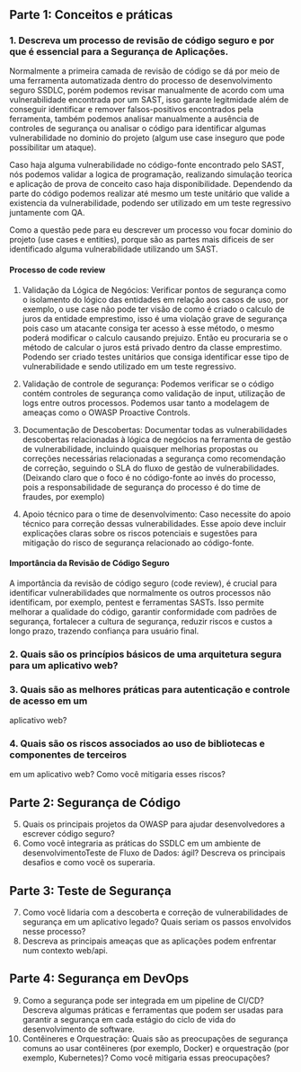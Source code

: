 #

## Parte 1: Conceitos e práticas
### 1. Descreva um processo de revisão de código seguro e por que é essencial para a Segurança de Aplicações.

Normalmente a primeira camada de revisão de código se dá por meio de uma ferramenta automatizada dentro do processo de desenvolvimento seguro SSDLC, porém podemos revisar manualmente de acordo com uma vulnerabilidade encontrada por um SAST, isso garante legitmidade além de conseguir identificar e remover falsos-positivos encontrados pela ferramenta, também podemos analisar manualmente a ausência de controles de segurança ou analisar o código para identificar algumas vulnerabilidade no dominio do projeto (algum use case inseguro que pode possibilitar um ataque).

Caso haja alguma vulnerabilidade no código-fonte encontrado pelo SAST, nós podemos validar a logica de programação, realizando simulação teorica e aplicação de prova de conceito caso haja disponibilidade. Dependendo da parte do código podemos realizar até mesmo um teste unitário que valide a existencia da vulnerabilidade, podendo ser utilizado em um teste regressivo juntamente com QA.

Como a questão pede para eu descrever um processo vou focar dominio do projeto (use cases e entities), porque são as partes mais dificeis de ser identificado alguma vulnerabilidade utilizando um SAST.

#### Processo de code review
1. Validação da Lógica de Negócios: Verificar pontos de segurança como o isolamento do lógico das entidades em relação aos casos de uso, por exemplo, o use case não pode ter visão de como é criado o calculo de juros da entidade emprestimo, isso é uma violação grave de segurança pois caso um atacante consiga ter acesso à esse método, o mesmo poderá modificar o calculo causando prejuizo. Então eu procuraria se o método de calcular o juros está privado dentro da classe emprestimo. Podendo ser criado testes unitários que consiga identificar esse tipo de vulnerabilidade e sendo utilizado em um teste regressivo.

2. Validação de controle de segurança: Podemos verificar se o código contém controles de segurança como validação de input, utilização de logs entre outros processos. Podemos usar tanto a modelagem de ameaças como o OWASP Proactive Controls.

3. Documentação de Descobertas: Documentar todas as vulnerabilidades descobertas relacionadas à lógica de negócios na ferramenta de gestão de vulnerabilidade, incluindo quaisquer melhorias propostas ou correções necessárias relacionadas a segurança como recomendação de correção, seguindo o SLA do fluxo de gestão de vulnerabilidades. (Deixando claro que o foco é no código-fonte ao invés do processo, pois a responsabilidade de segurança do processo é do time de fraudes, por exemplo)

4. Apoio técnico para o time de desenvolvimento: Caso necessite do apoio técnico para correção dessas vulnerabilidades. Esse apoio deve incluir explicações claras sobre os riscos potenciais e sugestões para mitigação do risco de segurança relacionado ao código-fonte.

#### Importância da Revisão de Código Seguro
A importância da revisão de código seguro (code review), é crucial para identificar vulnerabilidades que normalmente os outros processos não identificam, por exemplo, pentest e ferramentas SASTs. Isso permite melhorar a qualidade do código, garantir conformidade com padrões de segurança, fortalecer a cultura de segurança, reduzir riscos e custos a longo prazo, trazendo confiança para usuário final. 


### 2. Quais são os princípios básicos de uma arquitetura segura para um aplicativo web?

### 3. Quais são as melhores práticas para autenticação e controle de acesso em um
aplicativo web?

### 4. Quais são os riscos associados ao uso de bibliotecas e componentes de terceiros
em um aplicativo web? Como você mitigaria esses riscos?

## Parte 2: Segurança de Código
5. Quais os principais projetos da OWASP para ajudar desenvolvedores a escrever
código seguro?
6. Como você integraria as práticas do SSDLC em um ambiente de desenvolvimentoTeste de Fluxo de Dados:
ágil? Descreva os principais desafios e como você os superaria.

## Parte 3: Teste de Segurança
7. Como você lidaria com a descoberta e correção de vulnerabilidades de segurança
em um aplicativo legado? Quais seriam os passos envolvidos nesse processo?
8. Descreva as principais ameaças que as aplicações podem enfrentar num contexto
web/api.

## Parte 4: Segurança em DevOps
9. Como a segurança pode ser integrada em um pipeline de CI/CD? Descreva algumas
práticas e ferramentas que podem ser usadas para garantir a segurança em cada
estágio do ciclo de vida do desenvolvimento de software.
10. Contêineres e Orquestração: Quais são as preocupações de segurança comuns ao
usar contêineres (por exemplo, Docker) e orquestração (por exemplo, Kubernetes)?
Como você mitigaria essas preocupações?